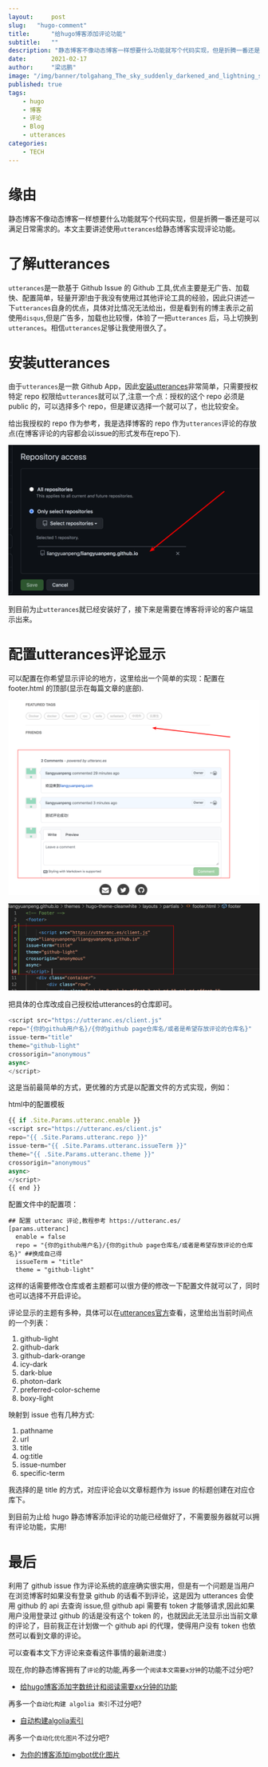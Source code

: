 ```yaml
---
layout:     post 
slug:   "hugo-comment"
title:      "给hugo博客添加评论功能"
subtitle:   ""
description: "静态博客不像动态博客一样想要什么功能就写个代码实现，但是折腾一番还是可以满足日常需求的，比如基于Github添加一个评论系统."  
date:       2021-02-17
author:     "梁远鹏"
image: "/img/banner/tolgahang_The_sky_suddenly_darkened_and_lightning_struck_with_t_87bfe445-a272-486a-9961-5f424dcca429.png"
published: true
tags: 
    - hugo
    - 博客
    - 评论
    - Blog
    - utterances
categories: 
    - TECH
---  
```


# 缘由  

静态博客不像动态博客一样想要什么功能就写个代码实现，但是折腾一番还是可以满足日常需求的。本文主要讲述使用`utterances`给静态博客实现评论功能。  

# 了解utterances  

`utterances`是一款基于 Github Issue 的 Github 工具,优点主要是无广告、加载快、配置简单，轻量开源!由于我没有使用过其他评论工具的经验，因此只讲述一下`utterances`自身的优点，具体对比情况无法给出，但是看到有的博主表示之前使用`disqus`,但是广告多，加载也比较慢，体验了一把`utterances` 后，马上切换到`utterances`。相信`utterances`足够让我使用很久了。  

# 安装utterances  

由于`utterances`是一款 Github App，因此[安装utterances](https://github.com/apps/utterances)非常简单，只需要授权特定 repo 权限给`utterances`就可以了,注意一个点：授权的这个 repo 必须是 public 的，可以选择多个 repo，但是建议选择一个就可以了，也比较安全。  

给出我授权的 repo 作为参考，我是选择博客的 repo 作为`utterances`评论的存放点(在博客评论的内容都会以issue的形式发布在repo下).  

![](/img/blog/comments/blog11.png)  

到目前为止`utterances`就已经安装好了，接下来是需要在博客将评论的客户端显示出来。  

# 配置utterances评论显示  

可以配置在你希望显示评论的地方，这里给出一个简单的实现：配置在 footer.html 的顶部(显示在每篇文章的底部).  

![](/img/blog/comments/blog12.png)   

![](/img/blog/comments/blog13.png)

把具体的仓库改成自己授权给utterances的仓库即可。  

```javascript
<script src="https://utteranc.es/client.js"
repo="{你的github用户名}/{你的github page仓库名/或者是希望存放评论的仓库名}"
issue-term="title"
theme="github-light"
crossorigin="anonymous"
async>
</script>  
```    

这是当前最简单的方式，更优雅的方式是以配置文件的方式实现，例如：  

html中的配置模板
```javascript
{{ if .Site.Params.utteranc.enable }}
<script src="https://utteranc.es/client.js"
repo="{{ .Site.Params.utteranc.repo }}"
issue-term="{{ .Site.Params.utteranc.issueTerm }}"
theme="{{ .Site.Params.utteranc.theme }}"
crossorigin="anonymous"
async>
</script>
{{ end }}
```  

配置文件中的配置项：  
```
## 配置 utteranc 评论,教程参考 https://utteranc.es/
[params.utteranc]
  enable = false
  repo = "{你的github用户名}/{你的github page仓库名/或者是希望存放评论的仓库名}" ##换成自己得
  issueTerm = "title"
  theme = "github-light"
```  

这样的话需要修改仓库或者主题都可以很方便的修改一下配置文件就可以了，同时也可以选择不开启评论。  

评论显示的主题有多种，具体可以在[utterances官方](https://utteranc.es/?installation_id=14775258&setup_action=install)查看，这里给出当前时间点的一个列表：   

1. github-light
2. github-dark
3. github-dark-orange
4. icy-dark
5. dark-blue
6. photon-dark  
7. preferred-color-scheme
8. boxy-light  

映射到 issue 也有几种方式:  

1. pathname
2. url
3. title
4. og:title
5. issue-number
6. specific-term  

我选择的是 title 的方式，对应评论会以文章标题作为 issue 的标题创建在对应仓库下。    

到目前为止给 hugo 静态博客添加评论的功能已经做好了，不需要服务器就可以拥有评论功能，实用!  

# 最后

利用了 github issue 作为评论系统的底座确实很实用，但是有一个问题是当用户在浏览博客时如果没有登录 github 的话看不到评论，这是因为 utterances 会使用 github 的 api 去查询 issue,但 github api 需要有 token 才能够请求,因此如果用户没用登录过 github 的话是没有这个 token 的，也就因此无法显示出当前文章的评论了，目前我正在计划做一个 github api 的代理，使得用户没有 token 也依然可以看到文章的评论。

可以查看本文下方评论来查看这件事情的最新进度:)


现在,你的静态博客拥有了`评论`的功能,再多一个`阅读本文需要x分钟`的功能不过分吧?

- [给hugo博客添加字数统计和阅读需要xx分钟的功能](/blog/addons-word-count-hugo)

再多一个`自动化构建 algolia 索引`不过分吧?

- [自动构建algolia索引](/blog/auto-build-algolia-index)

再多一个`自动化优化图片`不过分吧?

- [为你的博客添加imgbot优化图片](/blog/add-imgbot-for-your-blog-image)

